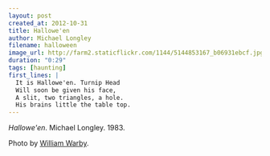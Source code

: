 ```yaml
---
layout: post
created_at: 2012-10-31
title: Hallowe'en
author: Michael Longley
filename: halloween
image_url: http://farm2.staticflickr.com/1144/5144853167_b06931ebcf.jpg
duration: "0:29"
tags: [haunting]
first_lines: |
  It is Hallowe'en. Turnip Head
  Will soon be given his face,
  A slit, two triangles, a hole.
  His brains little the table top.
---
```


_Hallowe'en_.  Michael Longley.  1983.

Photo by [William Warby](http://www.flickr.com/photos/wwarby/5144853167/).
